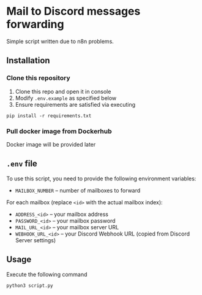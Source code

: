 # Mail to Discord messages forwarding

Simple script written due to n8n problems.

## Installation
### Clone this repository
1. Clone this repo and open it in console
2. Modify `.env.example` as specified below
3. Ensure requirements are satisfied via executing 
```
pip install -r requirements.txt
```

### Pull docker image from Dockerhub
Docker image will be provided later

## `.env` file

To use this script, you need to provide the following environment variables:

- `MAILBOX_NUMBER` – number of mailboxes to forward  

For each mailbox (replace `<id>` with the actual mailbox index):  
- `ADDRESS_<id>` – your mailbox address  
- `PASSWORD_<id>` – your mailbox password  
- `MAIL_URL_<id>` – your mailbox server URL  
- `WEBHOOK_URL_<id>` – your Discord Webhook URL (copied from Discord Server settings)  


## Usage
Execute the following command
``` 
python3 script.py
```

